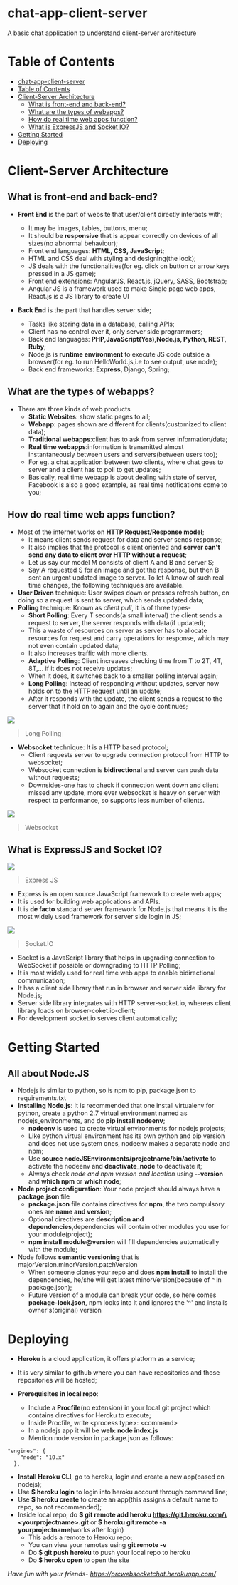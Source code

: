 # chat-app-client-server
A basic chat application to understand client-server architecture

Table of Contents
=================

   * [chat-app-client-server](#chat-app-client-server)
   * [Table of Contents](#table-of-contents)
   * [Client-Server Architecture](#client-server-architecture)
      * [What is front-end and back-end?](#what-is-front-end-and-back-end)
      * [What are the types of webapps?](#what-are-the-types-of-webapps)
      * [How do real time web apps function?](#how-do-real-time-web-apps-function)
      * [What is ExpressJS and Socket IO?](#what-is-expressjs-and-socket-io)
   * [Getting Started](#getting-started)
   * [Deploying](#deploying)

# Client-Server Architecture

## What is front-end and back-end?

- **Front End** is the part of website that user/client directly interacts with;
  + It may be images, tables, buttons, menu;
  + It should be **responsive** that is appear correctly on devices of all sizes(no abnormal behaviour);
  + Front end languages: **HTML, CSS, JavaScript**;
  + HTML and CSS deal with styling and designing(the look);
  + JS deals with the functionalities(for eg. click on button or arrow keys pressed in a JS game);
  + Front end extensions: AngularJS, React.js, jQuery, SASS, Bootstrap;
  + Angular JS is a framework used to make Single page web apps, React.js is a JS library to create UI

- **Back End** is the part that handles server side;
  + Tasks like storing data in a database, calling APIs;
  + Client has no control over it, only server side programmers;
  + Back end languages: **PHP,JavaScript(Yes),Node.js, Python, REST, Ruby**;
  + Node.js is **runtime environment** to execute JS code outside a browser(for eg. to run HelloWorld.js,i.e to see output, use node);
  + Back end frameworks: **Express**, Django, Spring;

## What are the types of webapps?

- There are three kinds of web products
  + **Static Websites**: show static pages to all;
  + **Webapp**: pages shown are different for clients(customized to client data);
  + **Traditional webapps**:client has to ask from server information/data;
  + **Real time webapps**:information is transmitted almost instantaneously between users and servers(between users too);
  + For eg. a chat application between two clients, where chat goes to server and a client has to poll to get updates;
  + Basically, real time webapp is about dealing with state of server, Facebook is also a good example, as real time notifications come to you;

## How do real time web apps function?

- Most of the internet works on **HTTP Request/Response model**;
  + It means client sends request for data and server sends response;
  + It also implies that the protocol is client oriented and **server can't send any data to client over HTTP without a request**;
  + Let us say our model M consists of client A and B and server S;
  + Say A requested S for an image and got the response, but then B sent an urgent updated image to server. To let A know of such real time changes, the following techniques are available.
- **User Driven** technique: User swipes down or presses refresh button, on doing so a request is sent to server, which sends updated data; 
- **Polling** technique: Known as *client pull*, it is of three types-
  + **Short Polling**: Every T seconds(a small interval) the client sends a request to server, the server responds with data(if updated);
  + This a waste of resources on server as server has to allocate resources for request and carry operations for response, which may not even contain updated data;
  + It also increases traffic with more clients.
  + **Adaptive Polling**: Client increases checking time from T to 2T, 4T, 8T,... if it does not receive updates;
  + When it does, it switches back to a smaller polling interval again;
  + **Long Polling**: Instead of responding without updates, server now holds on to the HTTP request until an update;
  + After it responds with the update, the client sends a request to the server that it hold on to again and the cycle continues;

![](https://raw.githubusercontent.com/Avenge-PRC777/chat-app-client-server/master/images/polling.png)

> Long Polling

- **Websocket** technique: It is a HTTP based protocol;
  + Client requests server to upgrade connection protocol from HTTP to websocket;
  + Websocket connection is **bidirectional** and server can push data without requests;
  + Downsides-one has to check if connection went down and client missed any update, more ever websocket is heavy on server with respect to performance, so supports less number of clients.

![](https://raw.githubusercontent.com/Avenge-PRC777/chat-app-client-server/master/images/websocket.png)

> Websocket

## What is ExpressJS and Socket IO?

![](https://raw.githubusercontent.com/Avenge-PRC777/chat-app-client-server/master/images/express.png)

> Express JS

- Express is an open source JavaScript framework to create web apps;
- It is used for building web applications and APIs.
- It is **de facto** standard server framework for Node.js that means it is the most widely used framework for server side login in JS;

![](https://raw.githubusercontent.com/Avenge-PRC777/chat-app-client-server/master/images/socketio.png)

> Socket.IO

- Socket is a JavaScript library that helps in upgrading connection to WebSocket if possible or downgrading to HTTP Polling;
- It is most widely used for real time web apps to enable bidirectional communication;
- It has a client side library that run in browser and server side library for Node.js;
- Server side library integrates with HTTP server-socket.io, whereas client library loads on browser-coket.io-client;
- For development socket.io serves client automatically;

# Getting Started

## All about Node.JS

- Nodejs is similar to python, so is npm to pip, package.json to requirements.txt
- **Installing Node.js**: It is recommended that one install virtualenv for python, create a python 2.7 virtual environment named as nodejs\_environments, and do **pip install nodeenv**;
  + **nodeenv** is used to create virtual environments for nodejs projects;
  + Like python virtual environment has its own python and pip version and does not use system ones, nodeenv makes a separate node and npm;
  + Use **source nodeJSEnvironments/projectname/bin/activate** to activate the nodeenv and **deactivate\_node** to deactivate it;
  + Always check *node and npm version and location* using **--version** and **which npm** or **which node**;
- **Node project configuration**: Your node project should always have a **package.json** file
  + **package.json** file contains directives for **npm**, the two compulsory ones are **name and version**;
  + Optional directives are **description and dependencies**,dependencies will contain other modules you use for your module(project);
  + **npm install module@version** will fill dependencies automatically with the module;
- Node follows **semantic versioning** that is majorVersion.minorVersion.patchVersion
  + When someone clones your repo and does **npm install** to install the dependencies, he/she will get latest minorVersion(because of ^ in package.json);
  + Future version of a module can break your code, so here comes **package-lock.json**, npm looks into it and ignores the '^' and installs owner's(original) version


# Deploying
- **Heroku** is a cloud application, it offers platform as a service;
- It is very similar to github where you can have repositories and those repositories will be hosted;

- **Prerequisites in local repo**:
  + Include a **Procfile**(no extension) in your local git project which contains directives for Heroku to execute;
  + Inside Procfile, write \<process type\>: \<command\>
  + In a nodejs app it will be **web: node index.js**
  + Mention node version in package.json as follows:

```
"engines": {
    "node": "10.x"
  },
```

- **Install Heroku CLI**, go to heroku, login and create a new app(based on nodejs);
- Use **$ heroku login** to login into heroku account through command line;
- Use **$ heroku create** to create an app(this assigns a default name to repo, so not recommended);
- Inside local repo, do **$ git remote add heroku https://git.heroku.com/\<yourprojectname\>.git** or **$ heroku git:remote -a yourprojectname**(works after login)
  + This adds a remote to Heroku repo;
  + You can view your remotes using **git remote -v**
  + Do **$ git push heroku** to push your local repo to heroku
  + Do **$ heroku open** to open the site

*Have fun with your friends- https://prcwebsocketchat.herokuapp.com/*
